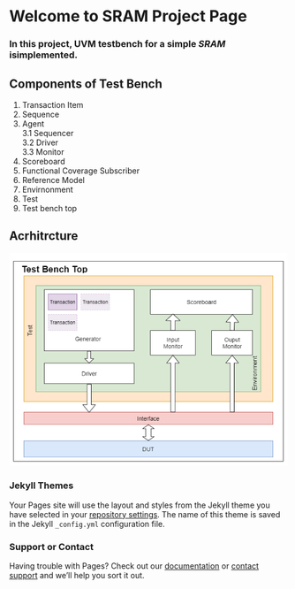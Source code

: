 # Welcome to SRAM Project Page

### In this project, **UVM** testbench for a simple *SRAM* isimplemented.

## Components of Test Bench
1. Transaction Item
2. Sequence
3. Agent    
    3.1 Sequencer   
    3.2 Driver  
    3.3 Monitor
4. Scoreboard
5. Functional Coverage Subscriber
6. Reference Model
7. Envirnonment
8. Test
9. Test bench top

## Acrhitrcture
![image](image\ALU_tb_arch.png)



### Jekyll Themes

Your Pages site will use the layout and styles from the Jekyll theme you have selected in your [repository settings](https://github.com/kumarrishav14/SRAM_UVM/settings). The name of this theme is saved in the Jekyll `_config.yml` configuration file.

### Support or Contact

Having trouble with Pages? Check out our [documentation](https://docs.github.com/categories/github-pages-basics/) or [contact support](https://github.com/contact) and we’ll help you sort it out.
